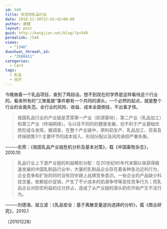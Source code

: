 ```yaml
---
id: 549
title: 失范的乳品行业
date: 2010-12-30T23:43:42+00:00
author: 康健
layout: post
guid: http://kangjian.net/blog/?p=549
permalink: /549
views:
  - "1346"
duoshuo\_thread\_id:
  - "3580411"
categories:
  - Card
tags:
  - 乳品
  - 经济
---
```

今晚做着一个乳品项目，查到了两段话。想不到现在的学界是这样看待这个行业的。看来所有的“三聚氰胺”事件都有一个共同的源头，一个必然的起点，就是整个行业的全面失范。全行业的风险、收益、成本全面倒挂，不出事才怪。

> 我国乳品行业的产业链是贯穿第一产业（奶源基地）、第二产业（乳品加工）和第三产业（终端网络）。与以往不同的的健康发展，也不利于产业基础优势形成与发挥。据调查，在整个产业链中，原料奶生产、乳品加工、贸易及终端销售3个主要环节的成本投入、利润分配以及风险承担严重失衡。 

────俞燕：《我国乳品产业链危机分析及基本对策》，载《中国畜牧杂志》，2010.10 

> 乳品行业上下游产业链的利益畸形分配：在20世纪90年代末期以来获得极速发展的中国乳制品行业中，大量的乳制品企业存在着各种急功近利行为，企业竞争和扩张的同时没有同步跟上品牌竞争意识。一些企业的产品缺少科技含量，依赖低价促销，产生了不计成本的奶源争夺等恶性竞争行为；而乳品企业对奶农利益的过分挤占，造成了从产业链的源头奶农开始产生不法行为。 

────刘德海，屈立波：《乳品安全：基于离散变量逆向选择的分析》，载《商业研究》，2010.1

（20101228）